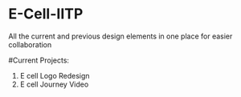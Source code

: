 # E-Cell-IITP
All the current and previous design elements in one place for easier collaboration

#Current Projects:

1) E cell Logo Redesign
2) E cell Journey Video

